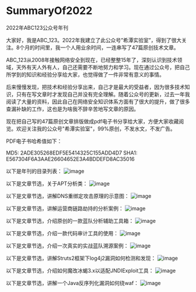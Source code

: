 # SummaryOf2022
2022年ABC123公众号年刊

大家好，我是ABC_123。2022年我建立了此公众号”希潭实验室”，得到了很大关注。8个月的时间里，我一个人用业余时间，一连串写了47篇原创技术文章。

ABC_123从2008年接触网络安全到现在，已经整整15年了，深刻认识到技术领域，天外有天人外有人，自己还需要不断地努力和学习。现在通过公众号，把自己所学到的知识和经验分享给大家，也觉得做了一件非常有意义的事情。

后来慢慢发现，把技术和经验分享出来，自己才是最大的受益者，因为很多技术知识，只有在写文章时才发现自己并没有完全理解。随着公众号的更新，过去一年我阅读了大量的资料，因此自己在网络安全知识体系方面有了很大的提升，做了很多查漏补缺的工作，这也是为啥我不辞辛苦地写文章的原因。

现在把自己写的47篇原创文章排版做成pdf电子书分享给大家，方便大家收藏阅览。欢迎关注我的公众号"希潭实验室"，99%原创，不发水文，不发广告。

PDF电子书哈希值如下：

MD5:  2ADE305268EDF5E5414325C155ADD4D7
SHA1: E567304F6A3AAE26604652E3A4BDDEFD8AC35016

以下是年刊的目录列表：
![image](https://github.com/abc123info/SummaryOf2022/assets/143333826/c67537f6-808f-4b23-883a-c95a60fa928b)

以下是文章节选，关于APT分析类：
![image](https://github.com/abc123info/SummaryOf2022/assets/143333826/13192d5f-4044-4bf1-9354-9dbcefcf880b)

以下是文章节选，讲解DNS重绑定攻击原理的示意图：
![image](https://github.com/abc123info/SummaryOf2022/assets/143333826/8a553c6d-fb89-415b-ae9b-88141ddbb6c2)

以下是文章节选，讲解运营商链路劫持的分析案例：
![image](https://github.com/abc123info/SummaryOf2022/assets/143333826/46a4ca9c-06c9-4e31-991f-9ec9e2a2cae8)

以下是文章节选，介绍原创的一款蓝队分析辅助工具箱：
![image](https://github.com/abc123info/SummaryOf2022/assets/143333826/0d8f0e25-39bd-4551-a190-5775d02f6f1a)

以下是文章节选，介绍一款代码审计工具的使用：
![image](https://github.com/abc123info/SummaryOf2022/assets/143333826/81eb64e3-0efe-42bb-a13b-ff74f200fb88)

以下是文章节选，介绍一次真实的实战蓝队溯源案例：
![image](https://github.com/abc123info/SummaryOf2022/assets/143333826/da5311a0-1034-47e5-8cb3-e071d40ca723)

以下是文章节选，讲解Struts2框架下log4j2漏洞如何检测和发现：
![image](https://github.com/abc123info/SummaryOf2022/assets/143333826/b2e80751-2a40-465d-9efc-fb39bdcfdadd)

以下是文章节选，介绍如何魔改冰蝎3.x以适配JNDIExploit工具：
![image](https://github.com/abc123info/SummaryOf2022/assets/143333826/441f7cdd-ad29-4e46-ab5e-f983441ad4c4)

以下是文章节选，讲解一个Java反序列化漏洞如何绕waf：
![image](https://github.com/abc123info/SummaryOf2022/assets/143333826/34ae15f4-a72f-469a-8d8c-6e458516202f)
